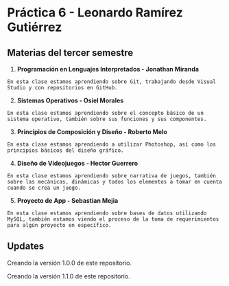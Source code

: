 # Práctica 6 - Leonardo Ramírez Gutiérrez

## Materias del tercer semestre

  1. **Programación en Lenguajes Interpretados - Jonathan Miranda**
    
    En esta clase estamos aprendiendo sobre Git, trabajando desde Visual Studio y con repositorios en GitHub.

  2. **Sistemas Operativos - Osiel Morales**
  
    En esta clase estamos aprendiendo sobre el concepto básico de un sistema operativo, también sobre sus funciones y sus componentes.

  3. **Principios de Composición y Diseño - Roberto Melo**
  
    En esta clase estamos aprendiendo a utilizar Photoshop, así como los principios básicos del diseño gráfico.
    
  4. **Diseño de Videojuegos - Hector Guerrero**
  
    En esta clase estamos aprendiendo sobre narrativa de juegos, también sobre las mecánicas, dinámicas y todos los elementos a tomar en cuenta cuando se crea un juego.

  5. **Proyecto de App - Sebastian Mejia**
  
    En esta clase estamos aprendiendo sobre bases de datos utilizando MySQL, también estamos viendo el proceso de la toma de requerimientos para algún proyecto en específico.

## Updates

Creando la versión 1.0.0 de este repositorio.

Creando la versión 1.1.0 de este repositorio.



